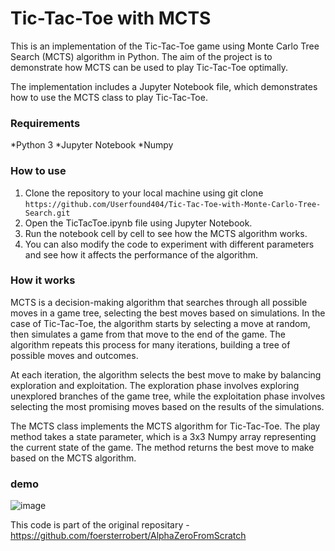 # Tic-Tac-Toe with MCTS

This is an implementation of the Tic-Tac-Toe game using Monte Carlo Tree Search (MCTS) algorithm in Python. The aim of the project is to demonstrate how MCTS can be used to play Tic-Tac-Toe optimally.

The implementation includes a Jupyter Notebook file, which demonstrates how to use the MCTS class to play Tic-Tac-Toe.

### Requirements
*Python 3
*Jupyter Notebook
*Numpy

### How to use
1. Clone the repository to your local machine using git clone `https://github.com/Userfound404/Tic-Tac-Toe-with-Monte-Carlo-Tree-Search.git`
2. Open the TicTacToe.ipynb file using Jupyter Notebook.
3. Run the notebook cell by cell to see how the MCTS algorithm works.
4. You can also modify the code to experiment with different parameters and see how it affects the performance of the algorithm.

### How it works
MCTS is a decision-making algorithm that searches through all possible moves in a game tree, selecting the best moves based on simulations. In the case of Tic-Tac-Toe, the algorithm starts by selecting a move at random, then simulates a game from that move to the end of the game. The algorithm repeats this process for many iterations, building a tree of possible moves and outcomes.

At each iteration, the algorithm selects the best move to make by balancing exploration and exploitation. The exploration phase involves exploring unexplored branches of the game tree, while the exploitation phase involves selecting the most promising moves based on the results of the simulations.

The MCTS class implements the MCTS algorithm for Tic-Tac-Toe. The play method takes a state parameter, which is a 3x3 Numpy array representing the current state of the game. The method returns the best move to make based on the MCTS algorithm.


### demo 
![image](https://user-images.githubusercontent.com/97509220/223643003-d4f9d3c7-a5b0-4807-ab78-13baf3a22e96.png)

This code is part of the original repositary - https://github.com/foersterrobert/AlphaZeroFromScratch
